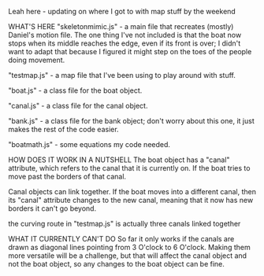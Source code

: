 Leah here - updating on where I got to with map stuff by the weekend

WHAT'S HERE
"skeletonmimic.js" - a main file that recreates (mostly) Daniel's motion file. The one thing I've not included is that the boat now stops when its middle reaches the edge, even if its front is over; I didn't want to adapt that because I figured it might step on the toes of the people doing movement. 

"testmap.js" - a map file that I've been using to play around with stuff. 

"boat.js" - a class file for the boat object.

"canal.js" - a class file for the canal object. 

"bank.js" - a class file for the bank object; don't worry about this one, it just makes the rest of the code easier.

"boatmath.js" - some equations my code needed. 


HOW DOES IT WORK IN A NUTSHELL
The boat object has a "canal" attribute, which refers to the canal that it is currently on. If the boat tries to move past the borders of that canal.

Canal objects can link together. If the boat moves into a different canal, then its "canal" attribute changes to the new canal, meaning that it now has new borders it can't go beyond. 

the curving route in "testmap.js" is actually three canals linked together


WHAT IT CURRENTLY CAN'T DO
So far it only works if the canals are drawn as diagonal lines pointing from 3 O'clock to 6 O'clock. Making them more versatile will be a challenge, but that will affect the canal object and not the boat object, so any changes to the boat object can be fine.





